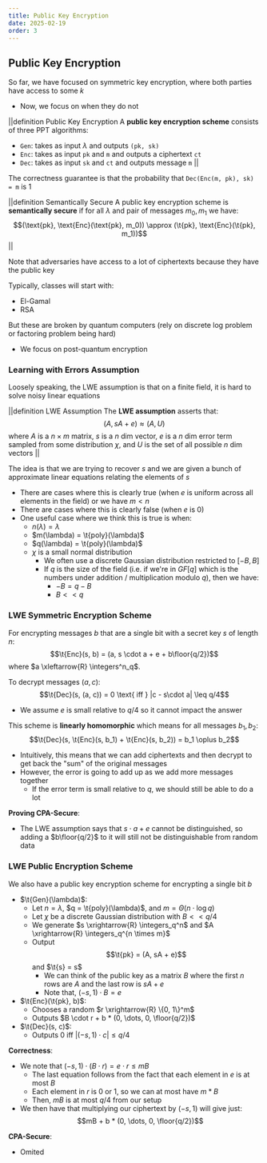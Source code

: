 ```yaml
---
title: Public Key Encryption
date: 2025-02-19
order: 3
---
```


## Public Key Encryption

So far, we have focused on symmetric key encryption, where both parties have access to some $k$

- Now, we focus on when they do not

||definition Public Key Encryption
A **public key encryption scheme** consists of three PPT algorithms:

- `Gen`: takes as input $\lambda$ and outputs `(pk, sk)`
- `Enc`: takes as input `pk` and `m` and outputs a ciphertext `ct`
- `Dec`: takes as input `sk` and `ct` and outputs message `m`
  ||

The correctness guarantee is that the probability that `Dec(Enc(m, pk), sk) = m` is $1$

||definition Semantically Secure
A public key encryption scheme is **semantically secure** if for all $\lambda$ and pair of messages $m_0, m_1$ we have:
$$(\text{pk}, \text{Enc}(\text{pk}, m_0)) \approx (\t{pk}, \text{Enc}(\t{pk}, m_1))$$
||

Note that adversaries have access to a lot of ciphertexts because they have the public key

Typically, classes will start with:

- El-Gamal
- RSA

But these are broken by quantum computers (rely on discrete log problem or factoring problem being hard)

- We focus on post-quantum encryption

### Learning with Errors Assumption

Loosely speaking, the LWE assumption is that on a finite field, it is hard to solve noisy linear equations

||definition LWE Assumption
The **LWE assumption** asserts that:
$$(A, sA + e) \approx (A, U)$$
where $A$ is a $n \times m$ matrix, $s$ is a $n$ dim vector, $e$ is a $n$ dim error term sampled from some distribution $\chi$, and $U$ is the set of all possible $n$ dim vectors
||

The idea is that we are trying to recover $s$ and we are given a bunch of approximate linear equations relating the elements of $s$

- There are cases where this is clearly true (when $e$ is uniform across all elements in the field) or we have $m < n$
- There are cases where this is clearly false (when $e$ is 0)
- One useful case where we think this is true is when:
  - $n(\lambda) = \lambda$
  - $m(\lambda) = \t{poly}(\lambda)$
  - $q(\lambda) = \t{poly}(\lambda)$
  - $\chi$ is a small normal distribution
    - We often use a discrete Gaussian distribution restricted to $[-B, B]$
    - If $q$ is the size of the field (i.e. if we're in $GF[q]$ which is the numbers under addition / multiplication modulo $q$), then we have:
      - $-B = q - B$
      - $B << q$

### LWE Symmetric Encryption Scheme

For encrypting messages $b$ that are a single bit with a secret key $s$ of length $n$:
$$\t{Enc}(s, b) = (a, s \cdot a + e + b\floor{q/2})$$
where $a \xleftarrow{R} \integers^n_q$.

To decrypt messages $(a, c)$:
$$\t{Dec}(s, (a, c)) = 0 \text{ iff } |c - s\cdot a| \leq q/4$$

- We assume $e$ is small relative to $q/4$ so it cannot impact the answer

This scheme is **linearly homomorphic** which means for all messages $b_1, b_2$:
$$\t{Dec}(s, \t{Enc}(s, b_1) + \t{Enc}(s, b_2)) = b_1 \oplus b_2$$

- Intuitively, this means that we can add ciphertexts and then decrypt to get back the "sum" of the original messages
- However, the error is going to add up as we add more messages together
  - If the error term is small relative to $q$, we should still be able to do a lot

**Proving CPA-Secure**:

- The LWE assumption says that $s \cdot a + e$ cannot be distinguished, so adding a $b\floor{q/2}$ to it will still not be distinguishable from random data

### LWE Public Encryption Scheme

We also have a public key encryption scheme for encrypting a single bit $b$

- $\t{Gen}(\lambda)$:
  - Let $n = \lambda$, $q = \t{poly}(\lambda)$, and $m = \Theta(n \cdot \log q)$
  - Let $\chi$ be a discrete Gaussian distribution with $B << q/4$
  - We generate $s \xrightarrow{R} \integers_q^n$ and $A \xrightarrow{R} \integers_q^{n \times m}$
  - Output $$\t{pk} = (A, sA + e)$$ and $\t{s} = s$
    - We can think of the public key as a matrix $B$ where the first $n$ rows are $A$ and the last row is $sA + e$
    - Note that, $(-s, 1)\cdot B = e$
- $\t{Enc}(\t{pk}, b)$:
  - Chooses a random $r \xrightarrow{R} \{0, 1\}^m$
  - Outputs $B \cdot r + b * (0, \dots, 0, \floor{q/2})$
- $\t{Dec}(s, c)$:
  - Outputs $0$ iff $|(-s, 1) \cdot c| \leq q/4$

**Correctness**:

- We note that $(-s, 1) \cdot (B \cdot r) = e \cdot r \leq m B$
  - The last equation follows from the fact that each element in $e$ is at most $B$
  - Each element in $r$ is $0$ or $1$, so we can at most have $m * B$
  - Then, $mB$ is at most $q/4$ from our setup
- We then have that multiplying our ciphertext by $(-s, 1)$ will give just:
  $$mB + b * (0, \dots, 0, \floor{q/2})$$

**CPA-Secure**:

- Omited
